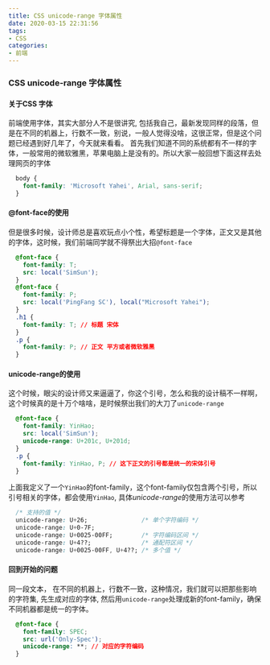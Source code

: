 ```yaml
---
title: CSS unicode-range 字体属性
date: 2020-03-15 22:31:56
tags:
- CSS
categories:
- 前端
---
```


### CSS unicode-range 字体属性

#### 关于CSS 字体

前端使用字体，其实大部分人不是很讲究, 包括我自己，最新发现同样的段落，但是在不同的机器上，行数不一致，别说，一般人觉得没啥，这很正常，但是这个问题已经遇到好几年了，今天就来看看。
首先我们知道不同的系统都有不一样的字体，一般常用的微软雅黑，苹果电脑上是没有的。所以大家一般回想下面这样去处理网页的字体
```css
  body {
    font-family: 'Microsoft Yahei', Arial, sans-serif;
  }
```

<!-- more -->

#### @font-face的使用

但是很多时候，设计师总是喜欢玩点小个性，希望标题是一个字体，正文又是其他的字体，这时候，我们前端同学就不得祭出大招`@font-face`
```css
  @font-face {
    font-family: T;
    src: local('SimSun');
  }
  @font-face {
    font-family: P;
    src: local('PingFang SC'), local("Microsoft Yahei");
  }
  .h1 {
    font-family: T; // 标题 宋体
  }
  .p {
    font-family: P; // 正文 平方或者微软雅黑
  }
```

#### unicode-range的使用

这个时候，眼尖的设计师又来逼逼了，你这个引号，怎么和我的设计稿不一样啊，这个时候真的是十万个啥啥，是时候祭出我们的大刀了`unicode-range`
```css
  @font-face {
    font-family: YinHao;
    src: local('SimSun');
    unicode-range: U+201c, U+201d;
  }
  .p {
    font-family: YinHao, P; // 这下正文的引号都是统一的宋体引号
  }

```
上面我定义了一个`YinHao`的font-family，这个font-family仅包含两个引号，所以引号相关的字体，都会使用`YinHao`, 具体*unicode-range*的使用方法可以参考
```css
  /* 支持的值 */
  unicode-range: U+26;               /* 单个字符编码 */
  unicode-range: U+0-7F;
  unicode-range: U+0025-00FF;        /* 字符编码区间 */
  unicode-range: U+4??;              /* 通配符区间 */
  unicode-range: U+0025-00FF, U+4??; /* 多个值 */
```

#### 回到开始的问题

同一段文本， 在不同的机器上，行数不一致，这种情况，我们就可以把那些影响的字符集, 先生成对应的字体, 然后用`unicode-range`处理成新的font-family，确保不同机器都是统一的字体。
```css
  @font-face {
    font-family: SPEC;
    src: url('Only-Spec');
    unicode-range: **; // 对应的字符编码
  }

```